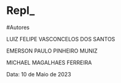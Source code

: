 # Repl_

#Autores

LUIZ FELIPE VASCONCELOS DOS SANTOS

EMERSON PAULO PINHEIRO MUNIZ

MICHAEL MAGALHAES FERREIRA

Data: 10 de Maio de 2023
